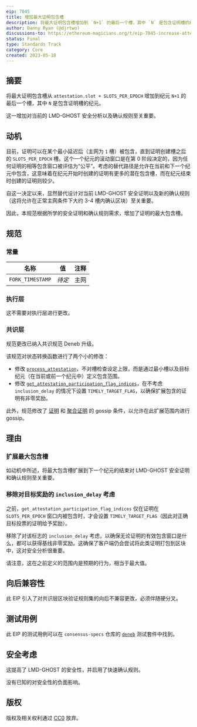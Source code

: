 ```yaml
---
eip: 7045
title: 增加最大证明包含槽
description: 将最大证明包含槽增加到 `N+1` 的最后一个槽，其中 `N` 是包含证明槽的纪元。
author: Danny Ryan (@djrtwo)
discussions-to: https://ethereum-magicians.org/t/eip-7045-increase-attestation-slot-inclusion-range/14342
status: Final
type: Standards Track
category: Core
created: 2023-05-18
---
```


## 摘要

将最大证明包含槽从 `attestation.slot + SLOTS_PER_EPOCH` 增加到纪元 `N+1` 的最后一个槽，其中 `N` 是包含证明槽的纪元。

这一增加对当前的 LMD-GHOST 安全分析以及确认规则至关重要。

## 动机

目前，证明可以在某个最小延迟后（主网为 `1` 槽）被包含，直到证明创建槽之后的 `SLOTS_PER_EPOCH` 槽。这个一个纪元的滚动窗口是在第 0 阶段决定的，因为任何证明的相等包含窗口被评估为“公平”。考虑的替代路径是允许在当前和下一个纪元中包含，这意味着在纪元开始时创建的证明有更多的潜在包含槽，而在纪元结束时创建的证明则较少。

自这一决定以来，显然替代设计对当前 LMD-GHOST 安全证明以及新的确认规则（这将允许在正常主网条件下大约 3-4 槽内确认区块）至关重要。

因此，本规范根据所学的安全证明和确认规则需求，增加了证明的最大包含槽。

## 规范

### 常量

| 名称 | 值 | 注释 |
| - | - | - |
|`FORK_TIMESTAMP` | *待定* | 主网 |

### 执行层

这不需要对执行层进行更改。

### 共识层

规范更改已纳入共识规范 Deneb 升级。

该规范对状态转换函数进行了两个小的修改：

* 修改 [`process_attestation`](https://github.com/ethereum/consensus-specs/blob/95f36d99cf4aa59974da06af24ef9a7c12d3c301/specs/deneb/beacon-chain.md#modified-process_attestation)，不对槽检查设定上限，而是通过最小槽以及目标纪元（在当前或前一个纪元中）定义包含范围。
* 修改 [`get_attestation_participation_flag_indices`](https://github.com/ethereum/consensus-specs/blob/95f36d99cf4aa59974da06af24ef9a7c12d3c301/specs/deneb/beacon-chain.md#modified-get_attestation_participation_flag_indices)，在不考虑 `inclusion_delay` 的情况下设置 `TIMELY_TARGET_FLAG`，以确保扩展包含的证明有非零奖励。

此外，规范修改了 [证明](https://github.com/ethereum/consensus-specs/blob/95f36d99cf4aa59974da06af24ef9a7c12d3c301/specs/deneb/p2p-interface.md#beacon_attestation_subnet_id) 和 [聚合证明](https://github.com/ethereum/consensus-specs/blob/95f36d99cf4aa59974da06af24ef9a7c12d3c301/specs/deneb/p2p-interface.md#beacon_aggregate_and_proof) 的 gossip 条件，以允许在此扩展范围内进行 gossip。

## 理由

### 扩展最大包含槽

如动机中所述，将最大包含槽扩展到下一个纪元的结束对 LMD-GHOST 安全证明和确认规则至关重要。

### 移除对目标奖励的 `inclusion_delay` 考虑

之前，`get_attestation_participation_flag_indices` 仅在证明在 `SLOTS_PER_EPOCH` 窗口内被包含时，才会设置 `TIMELY_TARGET_FLAG`（因此对正确目标投票的证明给予奖励）。

移除了对该标志的 `inclusion_delay` 考虑，以确保无论证明的有效包含窗口是什么，都可以获得基线非零奖励。这确保了客户端仍会尝试将此类证明打包到区块中，这对安全分析很重要。

请注意，这在之前定义的范围内是预期的行为，相当于最大值。

## 向后兼容性

此 EIP 引入了对共识层区块验证规则集的向后不兼容更改，必须伴随硬分叉。

## 测试用例 

此 EIP 的测试用例可以在 `consensus-specs` 仓库的 [`deneb`](https://github.com/ethereum/consensus-specs/tree/2297c09b7e457a13f7b2261a28cb45777be82f83/tests/core/pyspec/eth2spec/test/deneb) 测试套件中找到。

## 安全考虑

这提高了 LMD-GHOST 的安全性，并启用了快速确认规则。

没有已知的对安全性的负面影响。

## 版权

版权及相关权利通过 [CC0](../LICENSE.md) 放弃。